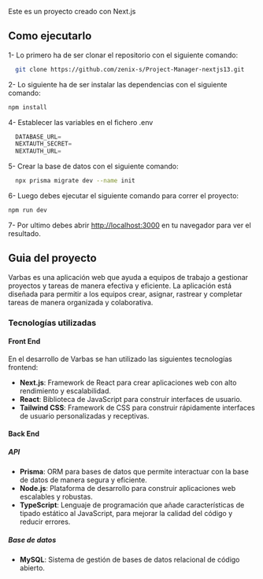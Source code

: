 Este es un proyecto creado con Next.js

## Como ejecutarlo

1- Lo primero ha de ser clonar el repositorio con el siguiente comando:

```bash
  git clone https://github.com/zenix-s/Project-Manager-nextjs13.git
```

2- Lo siguiente ha de ser instalar las dependencias con el siguiente comando:

```bash
npm install
```

4- Establecer las variables en el fichero .env

```typescript
  DATABASE_URL=
  NEXTAUTH_SECRET=
  NEXTAUTH_URL=
```

5- Crear la base de datos con el siguiente comando:

```bash
  npx prisma migrate dev --name init
```


6- Luego debes ejecutar el siguiente comando para correr el proyecto:

```bash
npm run dev
```

7- Por ultimo debes abrir [http://localhost:3000](http://localhost:3000) en tu navegador para ver el resultado.

## Guia del proyecto

Varbas es una aplicación web que ayuda a equipos de trabajo a gestionar proyectos y tareas de manera efectiva y eficiente. 
La aplicación está diseñada para permitir a los equipos crear, asignar, rastrear y completar tareas de manera organizada y colaborativa.

###  Tecnologías utilizadas

#### Front End

En el desarrollo de Varbas se han utilizado las siguientes tecnologías frontend:
- **Next.js**: Framework de React para crear aplicaciones web con alto rendimiento y escalabilidad.
- **React**: Biblioteca de JavaScript para construir interfaces de usuario.
- **Tailwind CSS**: Framework de CSS para construir rápidamente interfaces de usuario personalizadas y receptivas.

#### Back End
##### API

- **Prisma**: ORM para bases de datos que permite interactuar con la base de datos de manera segura y eficiente.
- **Node.js**: Plataforma de desarrollo para construir aplicaciones web escalables y robustas.
- **TypeScript**: Lenguaje de programación que añade características de tipado estático al JavaScript, para mejorar la calidad del código y reducir errores.

##### Base de datos
- **MySQL**: Sistema de gestión de bases de datos relacional de código abierto.

